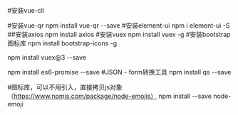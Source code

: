 #安装vue-cli

#安装vue-qr
npm install vue-qr --save
#安装element-ui
npm i element-ui -S  
##安装axios
npm install axios
#安装vuex
npm install vuex -g
#安装bootstrap图标库
npm install bootstrap-icons -g

npm install vuex@3 --save 

npm install es6-promise --save
#JSON - form转换工具
npm install qs --save 

#图标库，可以不用引入，直接拷贝js对象（https://www.npmjs.com/package/node-emojis）
npm install --save node-emoji
